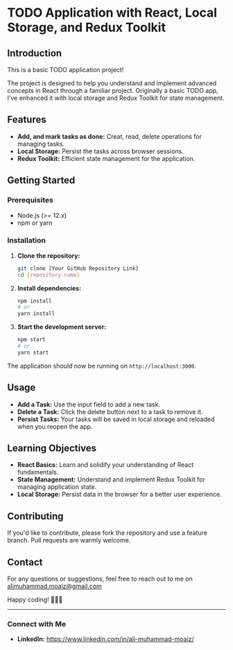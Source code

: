 # TODO Application with React, Local Storage, and Redux Toolkit

## Introduction

This is a basic TODO application project!

The project is designed to help you understand and implement advanced concepts in React through a familiar project. Originally a basic TODO app, I've enhanced it with local storage and Redux Toolkit for state management.

## Features

- **Add, and mark tasks as done:** Creat, read, delete operations for managing tasks.
- **Local Storage:** Persist the tasks across browser sessions.
- **Redux Toolkit:** Efficient state management for the application.

## Getting Started

### Prerequisites

- Node.js (>= 12.x)
- npm or yarn

### Installation

1. **Clone the repository:**
    ```bash
    git clone [Your GitHub Repository Link]
    cd [repository-name]
    ```

2. **Install dependencies:**
    ```bash
    npm install
    # or
    yarn install
    ```

3. **Start the development server:**
    ```bash
    npm start
    # or
    yarn start
    ```

The application should now be running on `http://localhost:3000`.

## Usage

- **Add a Task:** Use the input field to add a new task.
- **Delete a Task:** Click the delete button next to a task to remove it.
- **Persist Tasks:** Your tasks will be saved in local storage and reloaded when you reopen the app.

## Learning Objectives

- **React Basics:** Learn and solidify your understanding of React fundamentals.
- **State Management:** Understand and implement Redux Toolkit for managing application state.
- **Local Storage:** Persist data in the browser for a better user experience.

## Contributing

If you'd like to contribute, please fork the repository and use a feature branch. Pull requests are warmly welcome.

## Contact

For any questions or suggestions, feel free to reach out to me on alimuhammad.moaiz@gmail.com

Happy coding! 🧑‍💻🔥

---

### Connect with Me

- **LinkedIn:** https://www.linkedin.com/in/ali-muhammad-moaiz/

